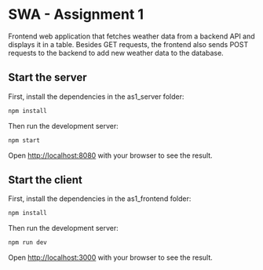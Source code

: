 # SWA - Assignment 1 

Frontend web application that fetches weather data from a backend API and displays it in a table. Besides GET requests, the frontend also sends POST requests to the backend to add new weather data to the database.

## Start the server

First, install the dependencies in the as1_server folder:

```bash 
npm install
````

Then run the development server:

```bash
npm start
```

Open [http://localhost:8080](http://localhost:8080) with your browser to see the result.

## Start the client

First, install the dependencies in the as1_frontend folder:

```bash 
npm install
````

Then run the development server:

```bash
npm run dev
```

Open [http://localhost:3000](http://localhost:3000) with your browser to see the result.
